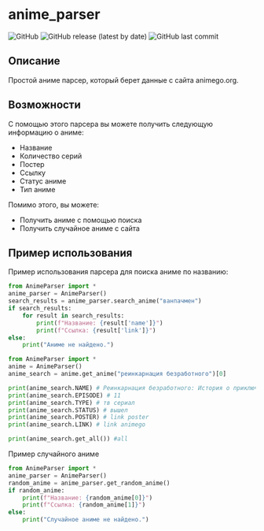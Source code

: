 # anime_parser

![GitHub](https://img.shields.io/github/license/EteEteKu/anime_parser)
![GitHub release (latest by date)](https://img.shields.io/github/v/release/EteEteKu/anime_parser)
![GitHub last commit](https://img.shields.io/github/last-commit/EteEteKu/anime_parser)

## Описание

Простой аниме парсер, который берет данные с сайта animego.org.

## Возможности

С помощью этого парсера вы можете получить следующую информацию о аниме:
- Название
- Количество серий
- Постер
- Ссылку
- Статус аниме
- Тип аниме

Помимо этого, вы можете:
- Получить аниме с помощью поиска
- Получить случайное аниме с сайта


## Пример использования

Пример использования парсера для поиска аниме по названию:

```python
from AnimeParser import *
anime_parser = AnimeParser()
search_results = anime_parser.search_anime("ванпачмен")
if search_results:
    for result in search_results:
        print(f"Название: {result['name']}")
        print(f"Ссылка: {result['link']}")
else:
    print("Аниме не найдено.")
```
```python
from AnimeParser import *
anime = AnimeParser()
anime_search = anime.get_anime("реинкарнация безработного")[0]

print(anime_search.NAME) # Реинкарнация безработного: История о приключениях в другом мире
print(anime_search.EPISODE) # 11
print(anime_search.TYPE) # тв сериал
print(anime_search.STATUS) # вышел
print(anime_search.POSTER) # link poster
print(anime_search.LINK) # link animego

print(anime_search.get_all()) #all
```
Пример случайного аниме
```python
from AnimeParser import *
anime_parser = AnimeParser()
random_anime = anime_parser.get_random_anime()
if random_anime:
    print(f"Название: {random_anime[0]}")
    print(f"Ссылка: {random_anime[1]}")
else:
    print("Случайное аниме не найдено.")
```



